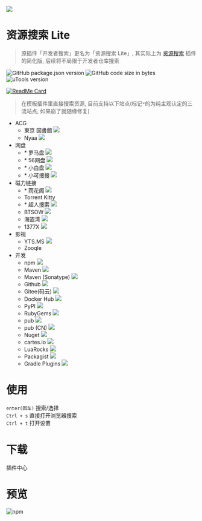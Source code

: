 ![](https://s1.ax1x.com/2020/11/07/B4UCFS.png)
# 资源搜索 Lite
> 原插件「开发者搜索」更名为「资源搜索 Lite」, 其实际上为 [资源搜索](https://yuanliao.info/d/1875-0-0-3) 插件的简化版, 后续将不局限于开发者仓库搜索

![GitHub package.json version](https://img.shields.io/github/package-json/v/LanyuanXiaoyao-Studio/utools-search-lite?label=%E4%BB%A3%E7%A0%81%E7%89%88%E6%9C%AC)
![GitHub code size in bytes](https://img.shields.io/github/languages/code-size/LanyuanXiaoyao-Studio/utools-search-lite?label=%E4%BB%A3%E7%A0%81%E4%BD%93%E7%A7%AF)
![uTools version](https://img.shields.io/badge/uTools%20%E7%89%88%E6%9C%AC-%3E%3D1.3.2-green)

[![ReadMe Card](https://github-readme-stats.vercel.app/api/pin/?username=LanyuanXiaoyao-Studio&repo=utools-search-lite&theme=dracula&locale=cn&hide_border=false)](https://github.com/LanyuanXiaoyao-Studio/utools-search-lite)

> 在模板插件里直接搜索资源, 目前支持以下站点(标记`*`的为纯主观认定的三流站点, 如果崩了就随缘修复)

- ACG
  - 東京 図書館 [![](https://img.icons8.com/material/15/000000/preview-pane.png)](https://s1.ax1x.com/2020/11/07/B4BuRS.png)
  - Nyaa [![](https://img.icons8.com/material/15/000000/preview-pane.png)](https://s1.ax1x.com/2020/11/07/B4BnG8.png)
- 网盘
  - \* 罗马盘 [![](https://img.icons8.com/material/15/000000/preview-pane.png)](https://s1.ax1x.com/2020/11/07/B4BKxg.png)
  - \* 56网盘 [![](https://img.icons8.com/material/15/000000/preview-pane.png)](https://s1.ax1x.com/2020/11/07/B4BmPf.png)
  - \* 小白盘 [![](https://img.icons8.com/material/15/000000/preview-pane.png)](https://s1.ax1x.com/2020/11/07/B4BZIP.png)
  - \* 小可搜搜 [![](https://img.icons8.com/material/15/000000/preview-pane.png)](https://s1.ax1x.com/2020/11/07/B4BQMQ.png)
- 磁力链接
  - \* 雨花阁 [![](https://img.icons8.com/material/15/000000/preview-pane.png)](https://s1.ax1x.com/2020/11/07/B4DKFx.png)
  - Torrent Kitty
  - \* 超人搜索 [![](https://img.icons8.com/material/15/000000/preview-pane.png)](https://s1.ax1x.com/2020/11/07/B4DMY6.png)
  - BTSOW [![](https://img.icons8.com/material/15/000000/preview-pane.png)](https://s1.ax1x.com/2020/11/07/B4DmwR.png)
  - 海盗湾 [![](https://img.icons8.com/material/15/000000/preview-pane.png)](https://s1.ax1x.com/2020/11/07/B4DnT1.png)
  - 1377X [![](https://img.icons8.com/material/15/000000/preview-pane.png)](https://s1.ax1x.com/2020/11/07/B4Dem9.png)
- 影视
  - YTS.MS [![](https://img.icons8.com/material/15/000000/preview-pane.png)](https://s1.ax1x.com/2020/11/07/B4D1SO.png)
  - Zooqle
- 开发
  - npm [![](https://img.icons8.com/material/15/000000/preview-pane.png)](https://s1.ax1x.com/2020/11/07/B5PX3d.png)
  - Maven [![](https://img.icons8.com/material/15/000000/preview-pane.png)](https://s1.ax1x.com/2020/11/07/B5PjgA.png)
  - Maven (Sonatype) [![](https://img.icons8.com/material/15/000000/preview-pane.png)](https://s1.ax1x.com/2020/11/07/B5PvjI.png)
  - Github [![](https://img.icons8.com/material/15/000000/preview-pane.png)](https://s1.ax1x.com/2020/11/07/B5Pzut.png)
  - Gitee(码云) [![](https://img.icons8.com/material/15/000000/preview-pane.png)](https://s1.ax1x.com/2020/11/07/B5iSDP.png)
  - Docker Hub [![](https://img.icons8.com/material/15/000000/preview-pane.png)](https://s1.ax1x.com/2020/11/07/B5iCE8.png)
  - PyPI [![](https://img.icons8.com/material/15/000000/preview-pane.png)](https://s1.ax1x.com/2020/11/07/B5iPUS.png)
  - RubyGems [![](https://img.icons8.com/material/15/000000/preview-pane.png)](https://s1.ax1x.com/2020/11/07/B5ii4g.png)
  - pub [![](https://img.icons8.com/material/15/000000/preview-pane.png)](https://s1.ax1x.com/2020/11/07/B5ikCQ.png)
  - pub (CN) [![](https://img.icons8.com/material/15/000000/preview-pane.png)](https://s1.ax1x.com/2020/11/07/B5iA3j.png)
  - Nuget [![](https://img.icons8.com/material/15/000000/preview-pane.png)](https://s1.ax1x.com/2020/11/07/B5iEgs.png)
  - cartes.io [![](https://img.icons8.com/material/15/000000/preview-pane.png)](https://s1.ax1x.com/2020/11/07/B5iVvn.png)
  - LuaRocks [![](https://img.icons8.com/material/15/000000/preview-pane.png)](https://s1.ax1x.com/2020/11/07/B5ieuq.png)
  - Packagist [![](https://img.icons8.com/material/15/000000/preview-pane.png)](https://s1.ax1x.com/2020/11/07/B5imD0.png)
  - Gradle Plugins [![](https://img.icons8.com/material/15/000000/preview-pane.png)](https://s1.ax1x.com/2020/11/07/B5inbV.png)

# 使用
`enter(回车)` 搜索/选择  
`Ctrl + s` 直接打开浏览器搜索  
`Ctrl + t` 打开设置

# 下载
插件中心

# 预览
![npm](https://s1.ax1x.com/2020/11/02/BBzK5d.png)
